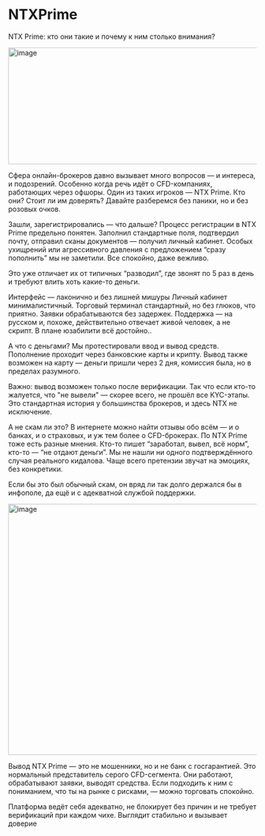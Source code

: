 # NTXPrime
NTX Prime: кто они такие и почему к ним столько внимания?

<img width="591" height="236" alt="image" src="https://github.com/user-attachments/assets/2d70ba1e-78d1-4a7f-bf28-7db67a742ea9" />

Сфера онлайн-брокеров давно вызывает много вопросов — и интереса, и подозрений. Особенно когда речь идёт о CFD-компаниях, работающих через офшоры. Один из таких игроков — NTX Prime. Кто они? Стоит ли им доверять? Давайте разберемся без паники, но и без розовых очков.

Зашли, зарегистрировались — что дальше?
Процесс регистрации в NTX Prime предельно понятен. Заполнил стандартные поля, подтвердил почту, отправил сканы документов — получил личный кабинет. Особых ухищрений или агрессивного давления с предложением “сразу пополнить” мы не заметили. Все спокойно, даже вежливо.

Это уже отличает их от типичных “разводил”, где звонят по 5 раз в день и требуют влить хоть какие-то деньги.

Интерфейс — лаконично и без лишней мишуры
Личный кабинет минималистичный. Торговый терминал стандартный, но без глюков, что приятно. Заявки обрабатываются без задержек. Поддержка — на русском и, похоже, действительно отвечает живой человек, а не скрипт. В плане юзабилити всё достойно..

А что с деньгами?
Мы протестировали ввод и вывод средств. Пополнение проходит через банковские карты и крипту. Вывод также возможен на карту — деньги пришли через 2 дня, комиссия была, но в пределах разумного.

Важно: вывод возможен только после верификации. Так что если кто-то жалуется, что "не вывели" — скорее всего, не прошёл все KYC-этапы. Это стандартная история у большинства брокеров, и здесь NTX не исключение.

А не скам ли это?
В интернете можно найти отзывы обо всём — и о банках, и о страховых, и уж тем более о CFD-брокерах. По NTX Prime тоже есть разные мнения. Кто-то пишет “заработал, вывел, всё норм”, кто-то — “не отдают деньги”. Мы не нашли ни одного подтверждённого случая реального кидалова. Чаще всего претензии звучат на эмоциях, без конкретики.

Если бы это был обычный скам, он вряд ли так долго держался бы в инфополе, да ещё и с адекватной службой поддержки.

<img width="1035" height="508" alt="image" src="https://github.com/user-attachments/assets/35cde0c3-d34d-46bc-a076-60e906d84f73" />

Вывод
NTX Prime — это не мошенники, но и не банк с госгарантией. Это нормальный представитель серого CFD-сегмента. Они работают, обрабатывают заявки, выводят средства. Если подходить к ним с пониманием, что ты на рынке с рисками, — можно торговать спокойно.

Платформа ведёт себя адекватно, не блокирует без причин и не требует верификаций при каждом чихе. Выглядит стабильно и вызывает доверие
